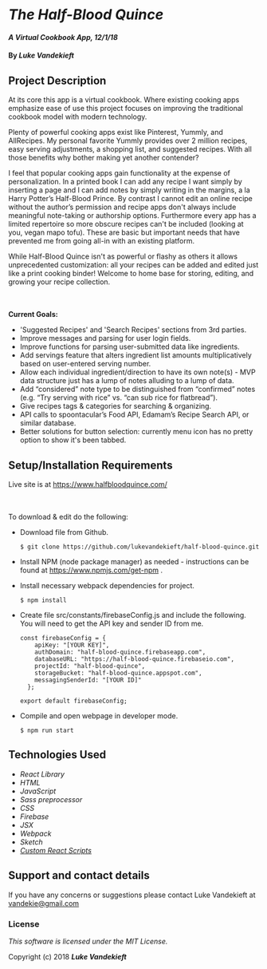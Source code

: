 # _The Half-Blood Quince_

#### _A Virtual Cookbook App, 12/1/18_

#### By _**Luke Vandekieft**_

## Project Description

At its core this app is a virtual cookbook. Where existing cooking apps emphasize ease of use this project focuses on improving the traditional cookbook model with modern technology.

Plenty of powerful cooking apps exist like Pinterest, Yummly, and AllRecipes. My personal favorite Yummly provides over 2 million recipes, easy serving adjustments, a shopping list, and suggested recipes. With all those benefits why bother making yet another contender?

I feel that popular cooking apps gain functionality at the expense of personalization. In a printed book I can add any recipe I want simply by inserting a page and I can add notes by simply writing in the margins, a la Harry Potter’s Half-Blood Prince. By contrast I cannot edit an online recipe without the author’s permission and recipe apps don't always include meaningful note-taking or authorship options. Furthermore every app has a limited repertoire so more obscure recipes can't be included (looking at you, vegan mapo tofu). These are basic but important needs that have prevented me from going all-in with an existing platform.

While Half-Blood Quince isn't as powerful or flashy as others it allows unprecedented customization: all your recipes can be added and edited just like a print cooking binder! Welcome to home base for storing, editing, and growing your recipe collection.
<br>
<br>
<br>

**Current Goals:**

* 'Suggested Recipes' and 'Search Recipes' sections from 3rd parties.
* Improve messages and parsing for user login fields.
* Improve functions for parsing user-submitted data like ingredients.
* Add servings feature that alters ingredient list amounts multiplicatively based on user-entered serving number.
* Allow each individual ingredient/direction to have its own note(s) - MVP data structure just has a lump of notes alluding to a lump of data.
* Add “considered” note type to be distinguished from “confirmed” notes (e.g. “Try serving with rice” vs. “can sub rice for flatbread”).
* Give recipes tags & categories for searching & organizing.
* API calls to spoontacular’s Food API, Edamam’s Recipe Search API, or similar database.
* Better solutions for button selection: currently menu icon has no pretty option to show it's been tabbed.


## Setup/Installation Requirements

Live site is at https://www.halfbloodquince.com/         
<br>
<br>

To download & edit do the following:

* Download file from Github.

      $ git clone https://github.com/lukevandekieft/half-blood-quince.git

* Install NPM (node package manager) as needed - instructions can be found at https://www.npmjs.com/get-npm .

* Install necessary webpack dependencies for project.

      $ npm install

* Create file src/constants/firebaseConfig.js and include the following. You will need to get the API key and sender ID from me.

      const firebaseConfig = {
          apiKey: "[YOUR KEY]",
          authDomain: "half-blood-quince.firebaseapp.com",
          databaseURL: "https://half-blood-quince.firebaseio.com",
          projectId: "half-blood-quince",
          storageBucket: "half-blood-quince.appspot.com",
          messagingSenderId: "[YOUR ID]"
        };

      export default firebaseConfig;

* Compile and open webpage in developer mode.

      $ npm run start


## Technologies Used

* _React Library_
* _HTML_
* _JavaScript_
* _Sass preprocessor_
* _CSS_
* _Firebase_
* _JSX_
* _Webpack_
* _Sketch_
* [_Custom React Scripts_](https://www.npmjs.com/package/custom-react-scripts)

## Support and contact details

If you have any concerns or suggestions please contact Luke Vandekieft at vandekie@gmail.com

### License

*This software is licensed under the MIT License.*

Copyright (c) 2018 **_Luke Vandekieft_**
